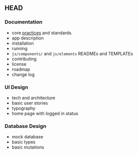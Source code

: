 ## HEAD

### Documentation
- core [practices](https://github.com/linuxfoundation/cii-best-practices-badge) and standards.
- app description
- installation
- running
- `js/components/` and `js/elements` READMEs and TEMPLATEs
- contributing
- license
- roadmap
- change log

### UI Design
- tech and architecture
- basic user stories
- typography
- home page with logged in status

### Database Design
- mock database
- basic types
- basic mutations
